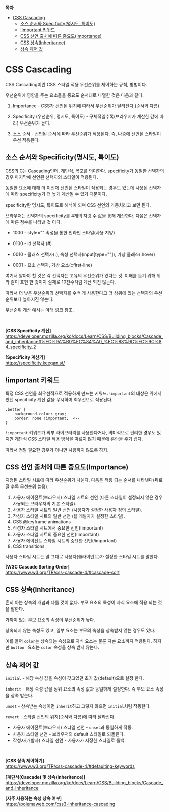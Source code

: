**목차**
- [CSS Cascading](#css-cascading)
  - [소스 순서와 Specificity(명시도, 특이도)](#소스-순서와-specificity명시도-특이도)
  - [!important 키워드](#important-키워드)
  - [CSS 선언 출처에 따른 중요도(Importance)](#css-선언-출처에-따른-중요도importance)
  - [CSS 상속(Inheritance)](#css-상속inheritance)
  - [상속 제어 값](#상속-제어-값)
  
# CSS Cascading

CSS Cascading이란 CSS 스타일 적용 우선순위를 제어하는 규칙, 방법이다.

우선순위에 영향을 주는 요소들을 중요도 순서대로 나열한 것은 다음과 같다.

1. Importance - CSS가 선언된 위치에 따라서 우선순위가 달라진다.(순서와 다름)

2. Specificity (우선순위, 명시도, 특이도) - 구체적일수록(브라우저가 계산한 값에 따라) 우선순위가 높다.
3. 소스 순서 - 선언된 순서에 따라 우선순위가 적용된다. 즉, 나중에 선언된 스타일이 우선 적용된다.

## 소스 순서와 Specificity(명시도, 특이도)

CSS의 C는 Cascading인데, 계단식, 폭포를 의미한다. specificity가 동일한 선택자의 경우 마지막에 선언된 선택자의 스타일이 적용된다.

동일한 요소에 대해 더 이전에 선언된 스타일이 적용되는 경우도 있는데 사용된 선택자에 따라 specificity가 더 높게 계산될 수 있기 때문이다. 

specificity란 명시도, 특이도로 해석이 되며 CSS 선언의 가중치라고 보면 된다. 

브라우저는 선택자의 specificity를 4개의 자릿 수 값을 통해 계산한다. 다음은 선택자에 따른 점수를 나타낸 것 이다.

+ 1000 - style="" 속성을 통한 인라인 스타일(사용 지양)

+ 0100 - id 선택자 (#)

+ 0010 - 클래스 선택자(.), 속성 선택자(input[type=""]), 가상 클래스(:hover)
+ 0001 - 요소 선택자, 가상 요소(::first-line)

여기서 알아야 할 것은 각 선택자는 고유의 우선순위가 있다는 것. 이해를 돕기 위해 위와 같이 표현 한 것이지 실제로 10진수처럼 계산 되진 않는다.

따라서 더 낮은 우선순위의 선택자를 수백 개 사용한다고 더 상위에 있는 선택자의 우선순위보다 높아지진 않는다.

우선순위 계산 예시는 아래 링크 참조.

<br>

**[CSS Specificity 계산]** <br>
https://developer.mozilla.org/ko/docs/Learn/CSS/Building_blocks/Cascade_and_inheritance#%EC%9A%B0%EC%84%A0_%EC%88%9C%EC%9C%84_specificity_2


**[Specificity 계산기]** <br>
https://specificity.keegan.st/

## !important 키워드

특정 CSS 선언을 최우선적으로 적용하게 만드는 키워드.```!important```의 대상은 위에서 봤던 specificity 계산 값을 무시하며 최우선으로 적용된다.
```   
.better {
    background-color: gray;
    border: none !important;  <--
}
```
```!important``` 키워드가 외부 라이브러리를 사용한다거나, 의미적으로 편리한 경우도 있지만 계단식 CSS 스타일 적용 방식을 따르지 않기 때문에 혼란을 주기 쉽다.

따라서 정말 필요한 경우가 아니면 사용하지 않도록 하자.


## CSS 선언 출처에 따른 중요도(Importance)

지정된 스타일 시트에 따라 우선순위가 나뉜다. 다음은 적용 되는 순서를 나타낸다(뒤로 갈 수록 우선순위 높음).

1. 사용자 에이전트(브라우저) 스타일 시트의 선언 (다른 스타일이 설정되지 않은 경우 사용되는 브라우저의 기본 스타일).
2. 사용자 스타일 시트의 일반 선언 (사용자가 설정한 사용자 정의 스타일).
3. 작성자 스타일 시트의 일반 선언 (웹 개발자가 설정한 스타일).
4. CSS @keyframe animations
5. 작성자 스타일 시트에서 중요한 선언(!important)
6. 사용자 스타일 시트의 중요한 선언(!important)
7. 사용자 에이전트 스타일 시트의 중요한 선언(!important)
8. CSS transitions

사용자 스타일 시트는 말 그대로 사용자(클라이언트)가 설정한 스타일 시트를 말한다.

**[W3C Cascade Sorting Order]**<br>
https://www.w3.org/TR/css-cascade-4/#cascade-sort

## CSS 상속(Inheritance)

흔히 아는 상속의 개념과 다를 것이 없다. 부모 요소의 특성이 자식 요소에 적용 되는 것을 말한다.

가까이 있는 부모 요소의 속성이 우선순위가 높다. 

상속되지 않는 속성도 있고, 일부 요소는 부모의 속성을 상속받지 않는 경우도 있다.

예를 들어 `color`는 상속되는 속성으로 자식 요소는 물론 자손 요소까지 적용된다. 하지만 `button ` 요소는 `color` 속성을 상속 받지 않는다.

## 상속 제어 값

`initial` - 해당 속성 값을 속성이 갖고있던 초기 값(default)으로 설정 한다.

`inherit` - 해당 속성 값을 상위 요소의 속성 값과 동일하게 설정한다. 즉 부모 요소 속성을 상속 받는다.

`unset` - 상속받는 속성이면 `inherit`하고 그렇지 않으면 `initial`처럼 작동한다.

`revert` - 스타일 선언의 위치(순서와 다름)에 따라 달라진다.
  
  + 사용자 에이전트(브라우저) 스타일 선언 - `unset`과 동일하게 작동.
  + 사용자 스타일 선언 - 브라우저의 default 스타일로 되돌린다.
  + 작성자(개발자) 스타일 선언 - 사용자가 지정한 스타일로 롤백.


<br>


**[CSS 상속 제어하기]**<br>
https://www.w3.org/TR/css-cascade-4/#defaulting-keywords <br>

**[계단식(Cascade) 및 상속(Inheritence)]** <br>
https://developer.mozilla.org/ko/docs/Learn/CSS/Building_blocks/Cascade_and_inheritance

**[자주 사용하는 속성 상속 여부]** <br>
https://poiemaweb.com/css3-inheritance-cascading